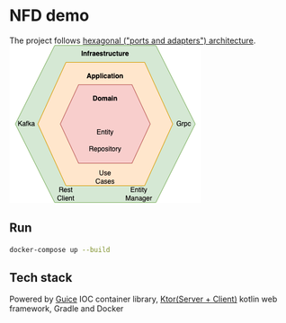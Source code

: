# NFD demo

The project follows [hexagonal ("ports and adapters") architecture](https://romanglushach.medium.com/hexagonal-architecture-the-secret-to-scalable-and-maintainable-code-for-modern-software-d345fdb47347).
![hexagon](./hexagon.png)

## Run
```bash
docker-compose up --build
```

## Tech stack
Powered by [Guice](https://github.com/google/guice) IOC container library, [Ktor(Server + Client)](https://ktor.io/) kotlin web framework, Gradle and Docker